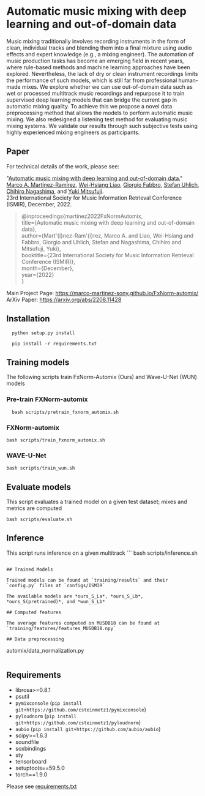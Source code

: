 # Automatic music mixing with deep learning and out-of-domain data

Music mixing traditionally involves recording instruments in the form of clean, individual tracks and blending them into a final mixture using audio effects and expert knowledge (e.g., a mixing engineer). The automation of music production tasks has become an emerging field in recent years, where rule-based methods and machine learning approaches have been explored. Nevertheless, the lack of dry or clean instrument recordings limits the performance of such models, which is still far from professional human-made mixes. We explore whether we can use out-of-domain data such as wet or processed multitrack music recordings and repurpose it to train supervised deep learning models that can bridge the current gap in automatic mixing quality. To achieve this we propose a novel data preprocessing method that allows the models to perform automatic music mixing. We also redesigned a listening test method for evaluating music mixing systems. We validate our results through such subjective tests using highly experienced mixing engineers as participants.

## Paper

For technical details of the work, please see:

"[Automatic music mixing with deep learning and out-of-domain data.](https://arxiv.org/abs/2208.11428)"
[Marco A. Martínez-Ramírez](https://m-marco.com/about/), [Wei-Hsiang Liao](https://jp.linkedin.com/in/wei-hsiang-liao-66283154), [Giorgio Fabbro](https://twitter.com/GioFabbro), [Stefan Uhlich](https://scholar.google.de/citations?user=hja8ejYAAAAJ&hl=de), [Chihiro Nagashima](https://jp.linkedin.com/in/chihiro-nagashima-9473271aa), and [Yuki Mitsufuji](https://www.yukimitsufuji.com/). <br />
23rd International Society for Music Information Retrieval Conference (ISMIR), December, 2022.

>@inproceedings{martinez2022FxNormAutomix,<br />
>   title={Automatic music mixing with deep learning and out-of-domain data},<br />
>   author={Mart\'{i}nez-Ram\'{i}rez, Marco A. and Liao, Wei-Hsiang and Fabbro, Giorgio and Uhlich, Stefan and Nagashima, Chihiro and Mitsufuji, Yuki},<br />
>   booktitle={23rd International Society for Music Information Retrieval Conference (ISMIR)},<br />
>   month={December},<br />
>   year={2022}<br />
>}<br />

Main Project Page: https://marco-martinez-sony.github.io/FxNorm-automix/
ArXiv Paper: https://arxiv.org/abs/2208.11428

## Installation

```
  python setup.py install
```
```
  pip install -r requirements.txt
```


## Training models

The following scripts train FxNorm-Automix (Ours) and Wave-U-Net (WUN) models

### Pre-train FXNorm-automix

```
  bash scripts/pretrain_fxnorm_automix.sh
```

### FXNorm-automix


   ```
  bash scripts/train_fxnorm_automix.sh
```


### WAVE-U-Net


   ```
  bash scripts/train_wun.sh
```



## Evaluate models

This script evaluates a trained model on a given test dataset; mixes and metrics are computed

   ```
  bash scripts/evaluate.sh
```


## Inference 

This script runs inference on a given multitrack 
    ```
  bash scripts/inference.sh
```
                          
## Trained Models

Trained models can be found at `training/results` and their `config.py` files at `configs/ISMIR`

The available models are *ours_S_La*, *ours_S_Lb*, *ours_S(pretrained)*, and *wun_S_Lb*

## Computed features

The average features computed on MUSDB18 can be found at `training/features/features_MUSDB18.npy`

## Data preprocessing

  ```
  automix/data_normalization.py
```                    

```
## Requirements

* librosa>=0.8.1
* psutil
* `pymixconsole` (`pip install git+https://github.com/csteinmetz1/pymixconsole`)
* `pyloudnorm` (`pip install git+https://github.com/csteinmetz1/pyloudnorm`)
* `aubio` (`pip install git+https://github.com/aubio/aubio`)
* scipy>=1.6.3
* soundfile
* soxbindings
* sty
* tensorboard
* setuptools==59.5.0
* torch==1.9.0

Please see [requirements.txt](https://github.com/sony/FxNorm-automix/blob/main/requirements.txt)

